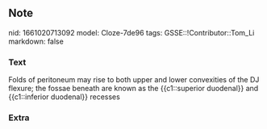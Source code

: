 ## Note
nid: 1661020713092
model: Cloze-7de96
tags: GSSE::!Contributor::Tom_Li
markdown: false

### Text
<div>
  Folds of peritoneum may rise to both upper and lower convexities
  of the DJ flexure; the fossae beneath are known as the
  {{c1::superior duodenal}} and {{c1::inferior duodenal}} recesses
</div>

### Extra

